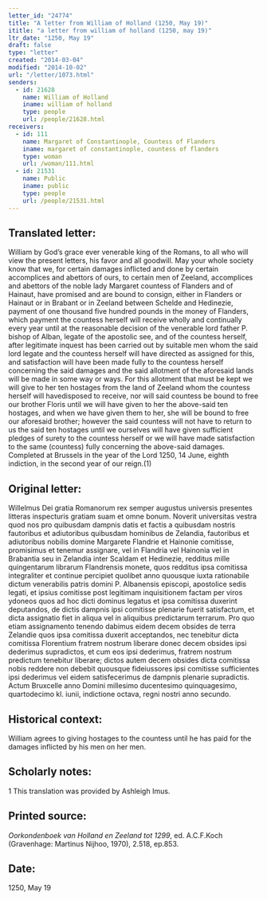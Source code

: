 ```yaml
---
letter_id: "24774"
title: "A letter from William of Holland (1250, May 19)"
ititle: "a letter from william of holland (1250, may 19)"
ltr_date: "1250, May 19"
draft: false
type: "letter"
created: "2014-03-04"
modified: "2014-10-02"
url: "/letter/1073.html"
senders:
  - id: 21628
    name: William of Holland
    iname: william of holland
    type: people
    url: /people/21628.html
receivers:
  - id: 111
    name: Margaret of Constantinople, Countess of Flanders
    iname: margaret of constantinople, countess of flanders
    type: woman
    url: /woman/111.html
  - id: 21531
    name: Public
    iname: public
    type: people
    url: /people/21531.html
---
```

<h2> Translated letter:</h2>William by God’s grace ever venerable king of the Romans, to all who will view the present letters, his favor and all goodwill.
	May your whole society know that we, for certain damages inflicted and done by certain accomplices and abettors of ours, to certain men of Zeeland, accomplices and abettors of the noble lady Margaret countess of Flanders and of Hainaut, have promised and are bound to consign, either in Flanders or Hainaut or in Brabant or in Zeeland between Schelde and Hedinezie, payment of one thousand five hundred pounds in the money of Flanders, which payment the countess herself will receive wholly and continually every year until at the reasonable decision of the venerable lord father P. bishop of Alban, legate of the apostolic see, and of the countess herself, after legitimate inquest has been carried out by suitable men whom the said lord legate and the countess herself will have directed as assigned for this, and satisfaction will have been made fully to the countess herself concerning the said damages and the said allotment of the aforesaid lands will be made in some way or ways.  For this allotment that must be kept we will give to her ten hostages from the land of Zeeland whom the countess herself will havedisposed to receive, nor will said countess be bound to free our brother Floris until we will have given to her the above-said ten hostages, and when we have given them to her, she will be bound to free our aforesaid brother; however the said countess will not have to return to us the said ten hostages until we ourselves will have given sufficient pledges of surety to the countess herself or we will have made satisfaction to the same (countess) fully concerning the above-said damages.
	Completed at Brussels in the year of the Lord 1250, 14 June, eighth indiction, in the second year of our reign.(1)
<h2 class="mt-4"> Original letter:</h2>Willelmus Dei gratia Romanorum rex semper augustus universis presentes litteras inspecturis gratiam suam et omne bonum.
Noverit universitas vestra quod nos pro quibusdam dampnis datis et factis a quibusdam nostris fautoribus et adiutoribus quibusdam hominibus de Zelandia, fautoribus et adiutoribus nobilis domine Margarete Flandrie et Hainonie comitisse, promisimus et tenemur assignare, vel in Flandria vel Hainonia vel in Brabantia seu in Zelandia inter Scaldam et Hedinezie, redditus mille quingentarum librarum Flandrensis monete, quos redditus ipsa comitissa integraliter et continue percipiet quolibet anno quousque iuxta rationabile dictum venerabilis patris domini P.  Albanensis episcopi, apostolice sedis legati, et ipsius comitisse post legitimam inquisitionem factam per viros ydoneos quos ad hoc dicti dominus legatus et ipsa comitissa duxerint deputandos, de dictis dampnis ipsi comitisse plenarie fuerit satisfactum, et dicta assignatio fiet in aliqua vel in aliquibus predictarum terrarum. Pro quo etiam assignamento tenendo dabimus eidem decem obsides de terra Zelandie quos ipsa comitissa duxerit acceptandos, nec tenebitur dicta comitissa Florentium fratrem nostrum liberare donec decem obsides ipsi dederimus supradictos, et cum eos ipsi dederimus, fratrem nostrum predictum tenebitur liberare; dictos autem decem obsides dicta comitissa nobis reddere non debebit quousque fideiussores ipsi comitisse sufficientes ipsi dederimus vel eidem satisfecerimus de dampnis plenarie supradictis.
Actum Bruxcelle anno Domini millesimo ducentesimo quinquagesimo, quartodecimo  kl. iunii, indictione octava, regni nostri anno secundo.
<h2 class="mt-4"> Historical context:</h2>William agrees to giving hostages to the countess until he has paid for the damages inflicted by his men on her men.
<h2 class="mt-4"> Scholarly notes:</h2>1 This translation was provided by Ashleigh Imus.
<h2 class="mt-4"> Printed source:</h2><p><em>Oorkondenboek van Holland en Zeeland tot 1299</em>, ed. A.C.F.Koch (Gravenhage: Martinus Nijhoo, 1970), 2.518, ep.853.</p><h2 class="mt-4"> Date:</h2>1250, May 19